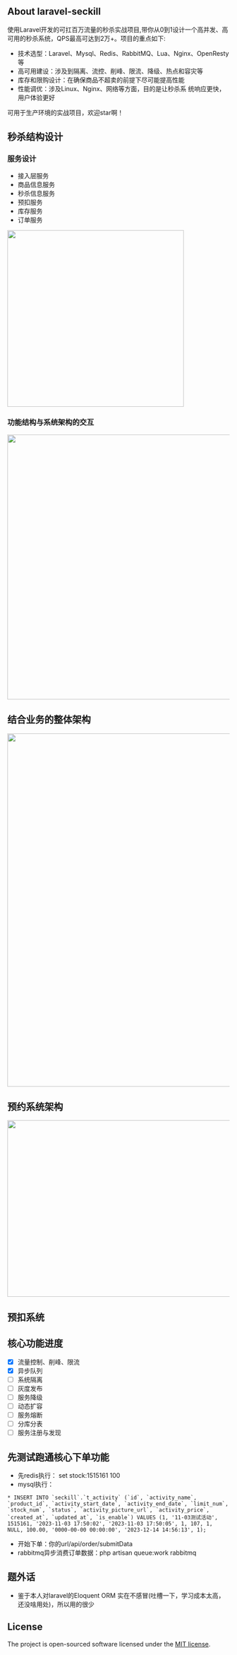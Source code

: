 

## About laravel-seckill

使用Laravel开发的可扛百万流量的秒杀实战项目,带你从0到1设计一个高并发、高可用的秒杀系统，QPS最高可达到2万+。项目的重点如下:
- 技术选型：Laravel、Mysql、Redis、RabbitMQ、Lua、Nginx、OpenResty等
- 高可用建设：涉及到隔离、流控、削峰、限流、降级、热点和容灾等
- 库存和限购设计：在确保商品不超卖的前提下尽可能提高性能
- 性能调优：涉及Linux、Nginx、网络等方面，目的是让秒杀系
  统响应更快，用户体验更好


可用于生产环境的实战项目，欢迎star啊！

## 秒杀结构设计
### 服务设计
* 接入层服务
* 商品信息服务
* 秒杀信息服务
* 预扣服务
* 库存服务
* 订单服务

<image src="resources/images/服务层设计.png" width="400">

### 功能结构与系统架构的交互
<image src="resources/images/功能结构与系统架构图.png" width="800" height="600">

## 结合业务的整体架构
<image src="resources/images/结合业务的整体架构图.png" width="800" >

## 预约系统架构
<image src="resources/images/预约系统架构.png" width="600" height="400">

## 预扣系统


## 核心功能进度
*   [X] 流量控制、削峰、限流
*   [X] 异步队列
*   [ ] 系统隔离
*   [ ] 灰度发布
*   [ ] 服务降级
*   [ ] 动态扩容
*   [ ] 服务熔断
*   [ ] 分库分表
*   [ ] 服务注册与发现

## 先测试跑通核心下单功能
* 先redis执行： set stock:1515161 100
* mysql执行：
```
* INSERT INTO `seckill`.`t_activity` (`id`, `activity_name`, `product_id`, `activity_start_date`, `activity_end_date`, `limit_num`, `stock_num`, `status`, `activity_picture_url`, `activity_price`, `created_at`, `updated_at`, `is_enable`) VALUES (1, '11-03测试活动', 1515161, '2023-11-03 17:50:02', '2023-11-03 17:50:05', 1, 107, 1, NULL, 100.00, '0000-00-00 00:00:00', '2023-12-14 14:56:13', 1);
```
* 开始下单：你的url/api/order/submitData
* rabbitmq异步消费订单数据：php artisan queue:work rabbitmq

## 题外话
- 鉴于本人对laravel的Eloquent ORM 实在不感冒(吐槽一下，学习成本太高，还没啥用处)，所以用的很少



## License

The project is open-sourced software licensed under the [MIT license](https://opensource.org/licenses/MIT).
